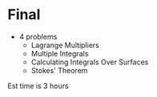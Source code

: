 # Final

* 4 problems
	* Lagrange Multipliers
	* Multiple Integrals
	* Calculating Integrals Over Surfaces
	* Stokes' Theorem

Est time is 3 hours